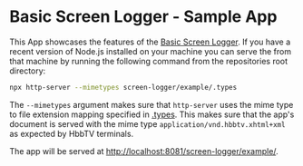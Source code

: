 # Basic Screen Logger - Sample App

This App showcases the features of the [Basic Screen Logger](../readme.md). If you have a recent version of Node.js installed on your machine you can serve the from that machine by running the following command from the repositories root directory:

```bash
npx http-server --mimetypes screen-logger/example/.types
```

The `--mimetypes` argument makes sure that `http-server` uses the mime type to file extension mapping specified in [.types](.types). This makes sure that the app's document is served with the mime type `application/vnd.hbbtv.xhtml+xml` as expected by HbbTV terminals.

The app will be served at [http://localhost:8081/screen-logger/example/](http://localhost:8081/screen-logger/example/).